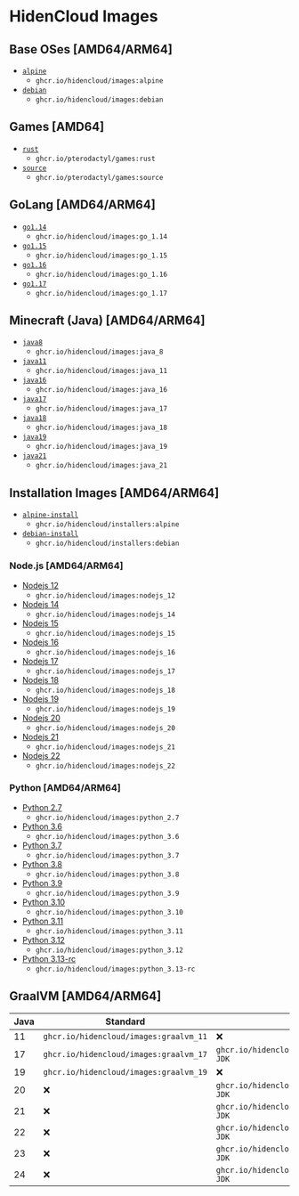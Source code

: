 # HidenCloud Images

## Base OSes [AMD64/ARM64]

* [`alpine`](https://github.com/hidencloud/images/tree/master/oses/alpine)
	* `ghcr.io/hidencloud/images:alpine`
* [`debian`](https://github.com/hidencloud/images/tree/master/oses/debian)
	* `ghcr.io/hidencloud/images:debian`

## Games [AMD64]

* [`rust`](https://github.com/hidencloud/images/tree/master/games/rust)
	* `ghcr.io/pterodactyl/games:rust`
* [`source`](https://github.com/hidencloud/images/tree/master/games/source)
	* `ghcr.io/pterodactyl/games:source`

## GoLang [AMD64/ARM64]

* [`go1.14`](https://github.com/hidencloud/images/tree/master/go/1.14)
	* `ghcr.io/hidencloud/images:go_1.14`
* [`go1.15`](https://github.com/hidencloud/images/tree/master/go/1.15)
	* `ghcr.io/hidencloud/images:go_1.15`
* [`go1.16`](https://github.com/hidencloud/images/tree/master/go/1.16)
	* `ghcr.io/hidencloud/images:go_1.16`
* [`go1.17`](https://github.com/hidencloud/images/tree/master/go/1.17)
	* `ghcr.io/hidencloud/images:go_1.17`

## Minecraft (Java) [AMD64/ARM64]

* [`java8`](https://github.com/hidencloud/images/tree/master/java/8)
	* `ghcr.io/hidencloud/images:java_8`
* [`java11`](https://github.com/hidencloud/images/tree/main/java/11)
	* `ghcr.io/hidencloud/images:java_11`
* [`java16`](https://github.com/hidencloud/images/tree/master/java/16)
	* `ghcr.io/hidencloud/images:java_16`
* [`java17`](https://github.com/hidencloud/images/tree/master/java/17)
	* `ghcr.io/hidencloud/images:java_17`
* [`java18`](https://github.com/hidencloud/images/tree/master/java/18)
	* `ghcr.io/hidencloud/images:java_18`
* [`java19`](https://github.com/hidencloud/images/tree/master/java/19)
	* `ghcr.io/hidencloud/images:java_19`
* [`java21`](https://github.com/hidencloud/images/tree/master/java/21)
	* `ghcr.io/hidencloud/images:java_21`

## Installation Images [AMD64/ARM64]

* [`alpine-install`](https://github.com/hidencloud/images/tree/master/installers/alpine)
	* `ghcr.io/hidencloud/installers:alpine`
* [`debian-install`](https://github.com/hidencloud/images/tree/master/installers/debian)
	* `ghcr.io/hidencloud/installers:debian`

### Node.js [AMD64/ARM64]

- [Nodejs 12](https://github.com/hidencloud/images/tree/main/nodejs/12)
	- `ghcr.io/hidencloud/images:nodejs_12`
- [Nodejs 14](https://github.com/hidencloud/images/tree/main/nodejs/14)
	- `ghcr.io/hidencloud/images:nodejs_14`
- [Nodejs 15](https://github.com/hidencloud/images/tree/main/nodejs/15)
	- `ghcr.io/hidencloud/images:nodejs_15`
- [Nodejs 16](https://github.com/hidencloud/images/tree/main/nodejs/16)
	- `ghcr.io/hidencloud/images:nodejs_16`
- [Nodejs 17](https://github.com/hidencloud/images/tree/main/nodejs/17)
	- `ghcr.io/hidencloud/images:nodejs_17`
- [Nodejs 18](https://github.com/hidencloud/images/tree/main/nodejs/18)
	- `ghcr.io/hidencloud/images:nodejs_18`
- [Nodejs 19](https://github.com/hidencloud/images/tree/main/nodejs/19)
	- `ghcr.io/hidencloud/images:nodejs_19`
- [Nodejs 20](https://github.com/hidencloud/images/tree/main/nodejs/20)
	- `ghcr.io/hidencloud/images:nodejs_20`
- [Nodejs 21](https://github.com/hidencloud/images/tree/main/nodejs/21)
	- `ghcr.io/hidencloud/images:nodejs_21`
- [Nodejs 22](https://github.com/hidencloud/images/tree/main/nodejs/22)
	- `ghcr.io/hidencloud/images:nodejs_22`

### Python [AMD64/ARM64]

- [Python 2.7](https://github.com/hidencloud/images/tree/main/python/2.7)
	- `ghcr.io/hidencloud/images:python_2.7`
- [Python 3.6](https://github.com/hidencloud/images/tree/main/python/3.6)
	- `ghcr.io/hidencloud/images:python_3.6`
- [Python 3.7](https://github.com/hidencloud/images/tree/main/python/3.7)
	- `ghcr.io/hidencloud/images:python_3.7`
- [Python 3.8](https://github.com/hidencloud/images/tree/main/python/3.8)
	- `ghcr.io/hidencloud/images:python_3.8`
- [Python 3.9](https://github.com/hidencloud/images/tree/main/python/3.9)
	- `ghcr.io/hidencloud/images:python_3.9`
- [Python 3.10](https://github.com/hidencloud/images/tree/main/python/3.10)
	- `ghcr.io/hidencloud/images:python_3.10`
- [Python 3.11](https://github.com/hidencloud/images/tree/main/python/3.11)
	- `ghcr.io/hidencloud/images:python_3.11`
- [Python 3.12](https://github.com/hidencloud/images/tree/main/python/3.12)
	- `ghcr.io/hidencloud/images:python_3.12`
- [Python 3.13-rc](https://github.com/hidencloud/images/tree/main/python/3.13-rc)
	- `ghcr.io/hidencloud/images:python_3.13-rc`

## GraalVM [AMD64/ARM64]

| Java | Standard                               | JDK                                        	 |
|------|----------------------------------------|----------------------------------------------|
| 11   | `ghcr.io/hidencloud/images:graalvm_11` | ❌                                            |
| 17   | `ghcr.io/hidencloud/images:graalvm_17` | `ghcr.io/hidencloud/images:graalvm_17-JDK`   |
| 19   | `ghcr.io/hidencloud/images:graalvm_19` | ❌                                            |
| 20   | ❌                                      | `ghcr.io/hidencloud/images:graalvm_20-JDK`   |
| 21   | ❌                                      | `ghcr.io/hidencloud/images:graalvm_21-JDK`	  |
| 22   | ❌                                  	   | `ghcr.io/hidencloud/images:graalvm_22-JDK`	  |
| 23   | ❌                                 	    | `ghcr.io/hidencloud/images:graalvm_23-JDK`   | 
| 24   | ❌                                  	   | `ghcr.io/hidencloud/images:graalvm_24-JDK`	  |

